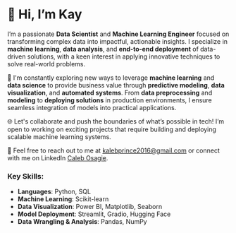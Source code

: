 # 👋 Hi, I’m Kay

I’m a passionate **Data Scientist** and **Machine Learning Engineer** focused on transforming complex data into impactful, actionable insights. I specialize in **machine learning**, **data analysis**, and **end-to-end deployment** of data-driven solutions, with a keen interest in applying innovative techniques to solve real-world problems.

🚀 I'm constantly exploring new ways to leverage **machine learning** and **data science** to provide business value through **predictive modeling**, **data visualization**, and **automated systems**. From **data preprocessing** and **modeling** to **deploying solutions** in production environments, I ensure seamless integration of models into practical applications.

🌐 Let's collaborate and push the boundaries of what’s possible in tech! I’m open to working on exciting projects that require building and deploying scalable machine learning systems.

📧 Feel free to reach out to me at kalebprince2016@gmail.com or connect with me on LinkedIn [Caleb Osagie](https://www.linkedin.com/in/caleb-osagie-37a793123/).

### Key Skills:
- **Languages**: Python, SQL  
- **Machine Learning**: Scikit-learn 
- **Data Visualization**: Power BI, Matplotlib, Seaborn  
- **Model Deployment**: Streamlit, Gradio, Hugging Face    
- **Data Wrangling & Analysis**: Pandas, NumPy
